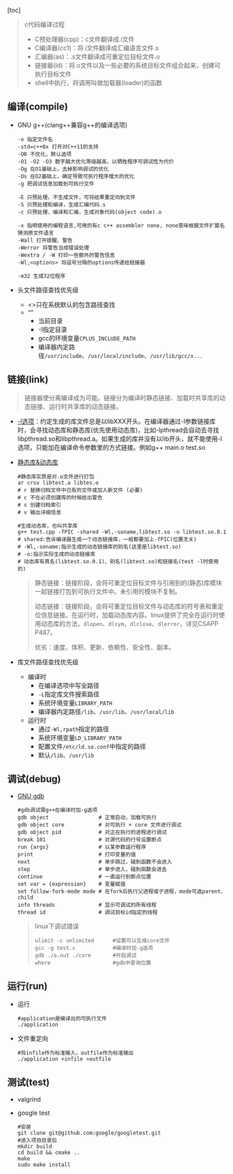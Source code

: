 

[toc]

> c代码编译过程
>
> * C预处理器(cpp)：c文件翻译成.i文件
> * C编译器(cc1)：将.i文件翻译成汇编语言文件.s
> * 汇编器(as)：.s文件翻译成可重定位目标文件.o
> * 链接器(ld)：将.o文件以及一些必要的系统目标文件组合起来，创建可执行目标文件
> * shell中执行，将调用叫做加载器(loader)的函数

## 编译(compile)

* GNU g++(clang++兼容g++的编译选项)

  ```shell
  -o 指定文件名
  -std=c++0x 打开对C++11的支持
  -O0 不优化，默认选项
  -O1 -O2 -O3 数字越大优化等级越高，以牺牲程序可调试性为代价
  -Og 在O1基础上，去掉影响调试的优化
  -Os 在O2基础上，确定导致可执行程序增大的优化
  -g 把调试信息加载到可执行文件
  
  -E 只预处理，不生成文件，可将结果重定向到文件
  -S 只预处理和编译，生成汇编代码.s
  -c 只预处理、编译和汇编，生成对象代码(object code).o
  
  -x 指明使用的编程语言,可用的有c c++ assembler none, none意味根据文件扩展名猜测原文件语言
  -Wall 打开提醒、警告
  -Werror 将警告当成错误处理
  -Wextra / -W 打印一些额外的警告信息
  -Wl,<options> 将逗号分隔的options传递给链接器
  
  -m32 生成32位程序
  ```
  
* 头文件路径查找优先级

  * <>只在系统默认的包含路径查找
  * “”
    * 当前目录
    * -I指定目录
    * gcc的环境变量`CPLUS_INCLUDE_PATH`
    * 编译器内定路径`/usr/include`、`/usr/local/include`、`/usr/lib/gcc/x...`

## 链接(link)

> 链接器使分离编译成为可能。链接分为编译时静态链接、加载时共享库的动态链接、运行时共享库的动态链接。

* [-l选项](https://www.zhihu.com/collection/434139378)：约定生成的库文件总是以libXXX开头。在编译器通过-l参数链接库时，会寻找动态库和静态库(优先使用动态库)，比如-lpthread会自动去寻找libpthread.so和libpthread.a。如果生成的库并没有以lib开头，就不能使用-l选项，只能加在编译命令参数里的方式链接。例如g++ main.o test.so 

* [静态库&动态库](https://www.zhihu.com/collection/434139378)

  ```shell
  #静态库实质是对.o文件进行打包
  ar crsv libtest.a libtes.o
  # r 替换归档文件中已有的文件或加入新文件 (必要)
  # c 不在必须创建库的时候给出警告
  # s 创建归档索引
  # v 输出详细信息
  
  #生成动态库，也叫共享库
  g++ test.cpp -fPIC -shared -Wl,-soname,libtest.so -o libtest.so.0.1
  # shared:告诉编译器生成一个动态链接库，一般都要加上-fPIC(位置无关)
  # -Wl,-soname:指示生成的动态链接库的别名(这里是libtest.so)
  # -o:指示实际生成的动态链接库
  # 动态库有真名(libtest.so.0.1)、别名(libtest.so)和链接名(test -l时使用的)
  ```

  > 静态链接：链接阶段，会将可重定位目标文件与引用到的(静态)库模块一起链接打包到可执行文件中。未引用的模块不复制。
  >
  > 动态链接：链接阶段，会将可重定位目标文件与动态库的符号表和重定位信息链接。在运行时，加载动态库内容。linux提供了完全在运行时使用动态库的方法，`dlopen`、`dlsym`，`dlclose`、`dlerror`，详见CSAPP P487。
  >
  > 优劣：速度、体积、更新、依赖性、安全性、副本。

* 库文件路径查找优先级
  * 编译时
    * 在编译选项中写全路径
    * `-L`指定库文件搜索路径
    * 系统环境变量`LIBRARY_PATH`
    * 编译器内定路径`/lib`、`/usr/lib`、`/usr/local/lib`
  * 运行时
    * 通过`-Wl,rpath`指定的路径
    * 系统环境变量`LD_LIBRARY_PATH`
    * 配置文件`/etc/ld.so.conf`中指定的路径
    * 默认`/lib`、`/usr/lib`

## 调试(debug)

* [GNU gdb](https://github.com/skywind3000/awesome-cheatsheets/blob/master/tools/gdb.txt)

  ```shell
  #gdb调试需g++在编译时加-g选项
  gdb object                # 正常启动，加载可执行
  gdb object core           # 对可执行 + core 文件进行调试
  gdb object pid            # 对正在执行的进程进行调试
  break 101                 # 对源代码的行号设置断点
  run {args}                # 以某参数运行程序
  print                     # 打印变量的值
  next                      # 单步跳过，碰到函数不会进入
  step                      # 单步进入，碰到函数会进去
  continue                  # 一直运行到断点位置
  set var = {expression}    # 变量赋值
  set follow-fork-mode mode # 在fork后执行父进程或子进程，mode可选parent、child
  info threads              # 显示可调试的所有线程
  thread id                 # 调试目标id指定的线程
  ```
  
  >linux下调试错误
  >
  >```shell
  >ulimit -c unlimited		#设置可以生成core文件
  >gcc -g test.c			#编译时加-g选项
  >gdb ./a.out ./core		#开启调试
  >where					#gdb中查询位置
  >```

## 运行(run)

* 运行

  ```shell
  #application是编译出的可执行文件
  ./application
  ```

* 文件重定向

  ```shell
  #将infile作为标准输入，outfile作为标准输出
  ./application <infile >outfile
  ```


## 测试(test)

* valgrind

* google test

  ```shell
  #安装
  git clone git@github.com:google/googletest.git
  #进入项目目录后
  mkdir build 
  cd build && cmake ..
  make
  sudo make install
  ```

  
